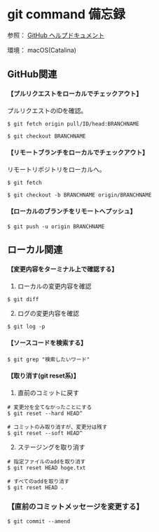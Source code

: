# git command 備忘録

参照：
[GitHub ヘルプドキュメント](https://docs.github.com/ja/github)

環境：
macOS(Catalina)

## GitHub関連
#### 【プルリクエストをローカルでチェックアウト】

プルリクエストのIDを確認。
```
$ git fetch origin pull/ID/head:BRANCHNAME
```
```
$ git checkout BRANCHNAME
```

#### 【リモートブランチをローカルでチェックアウト】

リモートリポジトリをローカルへ。
```
$ git fetch
```

```
$ git checkout -b BRANCHNAME origin/BRANCHNAME
```

#### 【ローカルのブランチをリモートへプッシュ】
```
$ git push -u origin BRANCHNAME
```

## ローカル関連
#### 【変更内容をターミナル上で確認する】

1. ローカルの変更内容を確認
```
$ git diff
```

2. ログの変更内容を確認
```
$ git log -p
```

#### 【ソースコードを検索する】

```
$ git grep "検索したいワード"
```

#### 【取り消す(git reset系)】

1. 直前のコミットに戻す
```
# 変更分を全てなかったことにする
$ git reset --hard HEAD^

# コミットのみ取り消すが、変更分は残す
$ git reset --soft HEAD^
```

2. ステージングを取り消す
```
# 指定ファイルのaddを取り消す
$ git reset HEAD hoge.txt

# すべてのaddを取り消す
$ git reset HEAD .
```

### 【直前のコミットメッセージを変更する】

```
$ git commit --amend
```
